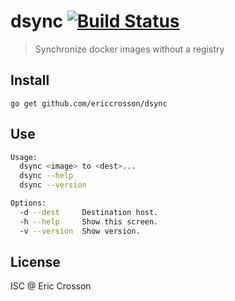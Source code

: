 # dsync [![Build Status](https://travis-ci.org/EricCrosson/dsync.svg?branch=master)](https://travis-ci.org/EricCrosson/dsync)

> Synchronize docker images without a registry

## Install

    go get github.com/ericcrosson/dsync

## Use

```bash
Usage:
  dsync <image> to <dest>...
  dsync --help
  dsync --version

Options:
  -d --dest     Destination host.
  -h --help     Show this screen.
  -v --version  Show version.
```

## License

ISC @ Eric Crosson
